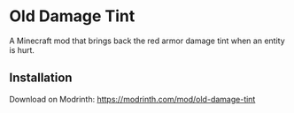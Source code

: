 # Old Damage Tint

A Minecraft mod that brings back the red armor damage tint when an entity is hurt.  

## Installation
Download on Modrinth: https://modrinth.com/mod/old-damage-tint
